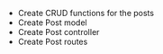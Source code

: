 - Create CRUD functions for the posts
- Create Post model
- Create Post controller 
- Create Post routes

